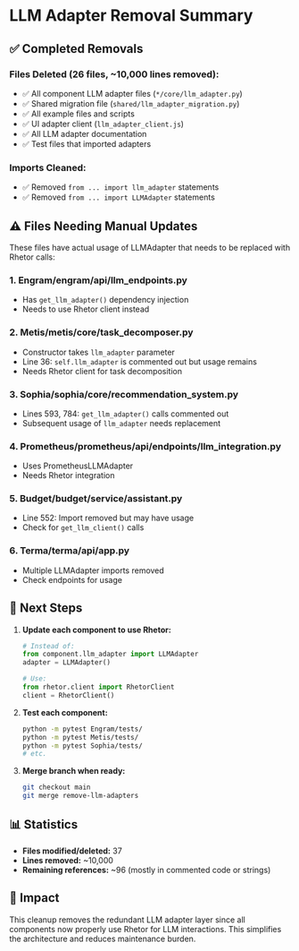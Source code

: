 # LLM Adapter Removal Summary

## ✅ Completed Removals

### Files Deleted (26 files, ~10,000 lines removed):
- ✅ All component LLM adapter files (`*/core/llm_adapter.py`)
- ✅ Shared migration file (`shared/llm_adapter_migration.py`)  
- ✅ All example files and scripts
- ✅ UI adapter client (`llm_adapter_client.js`)
- ✅ All LLM adapter documentation
- ✅ Test files that imported adapters

### Imports Cleaned:
- ✅ Removed `from ... import llm_adapter` statements
- ✅ Removed `from ... import LLMAdapter` statements

## ⚠️ Files Needing Manual Updates

These files have actual usage of LLMAdapter that needs to be replaced with Rhetor calls:

### 1. **Engram/engram/api/llm_endpoints.py**
   - Has `get_llm_adapter()` dependency injection
   - Needs to use Rhetor client instead

### 2. **Metis/metis/core/task_decomposer.py**
   - Constructor takes `llm_adapter` parameter
   - Line 36: `self.llm_adapter` is commented out but usage remains
   - Needs Rhetor client for task decomposition

### 3. **Sophia/sophia/core/recommendation_system.py**
   - Lines 593, 784: `get_llm_adapter()` calls commented out
   - Subsequent usage of `llm_adapter` needs replacement

### 4. **Prometheus/prometheus/api/endpoints/llm_integration.py**
   - Uses PrometheusLLMAdapter
   - Needs Rhetor integration

### 5. **Budget/budget/service/assistant.py**
   - Line 552: Import removed but may have usage
   - Check for `get_llm_client()` calls

### 6. **Terma/terma/api/app.py**
   - Multiple LLMAdapter imports removed
   - Check endpoints for usage

## 📝 Next Steps

1. **Update each component to use Rhetor:**
   ```python
   # Instead of:
   from component.llm_adapter import LLMAdapter
   adapter = LLMAdapter()
   
   # Use:
   from rhetor.client import RhetorClient
   client = RhetorClient()
   ```

2. **Test each component:**
   ```bash
   python -m pytest Engram/tests/
   python -m pytest Metis/tests/
   python -m pytest Sophia/tests/
   # etc.
   ```

3. **Merge branch when ready:**
   ```bash
   git checkout main
   git merge remove-llm-adapters
   ```

## 📊 Statistics

- **Files modified/deleted:** 37
- **Lines removed:** ~10,000
- **Remaining references:** ~96 (mostly in commented code or strings)

## 🎯 Impact

This cleanup removes the redundant LLM adapter layer since all components now properly use Rhetor for LLM interactions. This simplifies the architecture and reduces maintenance burden.